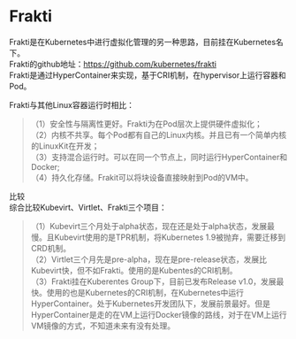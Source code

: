 # Frakti

Frakti是在Kubernetes中进行虚拟化管理的另一种思路，目前挂在Kubernetes名下。  
Frakti的github地址：https://github.com/kubernetes/frakti  
Frakti是通过HyperContainer来实现，基于CRI机制，在hypervisor上运行容器和Pod。  

Frakti与其他Linux容器运行时相比：  
>（1）安全性与隔离性更好。Frakti为在Pod层次上提供硬件虚拟化；  
>（2）内核不共享。每个Pod都有自己的Linux内核。并且已有一个简单内核的LinuxKit在开发；  
>（3）支持混合运行时。可以在同一个节点上，同时运行HyperContainer和Docker;  
>（4）持久化存储。Frakit可以将块设备直接映射到Pod的VM中。  

比较  
综合比较Kubevirt、Virtlet、Frakti三个项目：  
>（1）Kubevirt三个月处于alpha状态，现在还是处于alpha状态，发展最慢。且Kubevirt使用的是TPR机制，将Kubernetes 1.9被抛弃，需要迁移到CRD机制。  
>（2）Virtlet三个月先是pre-alpha，现在是pre-release状态，发展比Kubevirt快，但不如Frakti。使用的是Kubentes的CRI机制。  
>（3）Frakti挂在Kuberentes Group下，目前已发布Release v1.0，发展最快。使用的也是Kubernetes的CRI机制，在Kubernetes中运行HyperContainer。处于Kubernetes开发团队下，发展前景最好。但是HyperContainer是走的在VM上运行Docker镜像的路线，对于在VM上运行VM镜像的方式，不知道未来有没有处理。  
